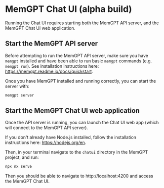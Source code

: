 # MemGPT Chat UI (alpha build)

Running the Chat UI requires starting both the MemGPT API server, and the MemGPT Chat UI web application.

## Start the MemGPT API server

Before attempting to run the MemGPT API server, make sure you have `memgpt` installed and have been able to run basic `memgpt` commands (e.g. `memgpt run`). See installation instructions here: https://memgpt.readme.io/docs/quickstart.

Once you have MemGPT installed and running correctly, you can start the server with:
```sh
memgpt server
```

## Start the MemGPT Chat UI web application

Once the API server is running, you can launch the Chat UI web app (which will connect to the MemGPT API server).

If you don't already have Node.js installed, follow the installation instructions here: https://nodejs.org/en.

Then, in your terminal navigate to the `chatui` directory in the MemGPT project, and run:
```sh
npx nx serve
```

Then you should be able to navigate to http://localhost:4200 and access the MemGPT Chat UI.
